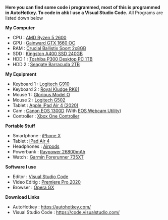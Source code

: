 __Here you can find some code i programmed, most of this is programmed in AutoHotkey. To code in ahk I use a Visual Studio Code.__
All Programs are listed down below

__My Computer__

- CPU : [AMD Ryzen 5 2600](https://www.amazon.de/AMD-YD2600BBAFBOX-Prozessor-RYZEN5-Socket/dp/B07B41WS48/ref=sr_1_1?__mk_de_DE=ÅMÅŽÕÑ&crid=2ELV3P57J7GHQ&dchild=1&keywords=amd+ryzen+5+2600&qid=1617836095&sprefix=amd+ryzen+5+%2Caps%2C174&sr=8-1)
- GPU : [Gainward GTX 1660 OC](https://geizhals.de/gainward-geforce-gtx-1660-pegasus-oc-4382-a2011442.html)
- RAM : [Crucial Ballistix Sport 2x8GB](https://www.amazon.de/Ballistix-BLS2K8G4D30BESBK-Speicher-PC4-24000-288-Pin/dp/B07HP87R9J)
- SDD : [Kingston A400 SSD 240GB](https://www.mindfactory.de/product_info.php/240GB-Kingston-A400-M-2-2280-SATA-6Gb-s-2D-NAND-TLC--SA400M8-240G-_1298052.html)
- HDD 1 : [Toshiba P300 Desktop PC 1TB](https://www.amazon.de/TOSHIBA-P300-Interne-Festplatte-Gaming-Computer/dp/B0151KM3I0)
- HDD 2 : [Seagate Barracuda 2TB](https://geizhals.de/seagate-barracuda-compute-2tb-st2000dm008-a1700138.html)

__My Equipment__

- Keyboard 1 : [Logitech G910](https://www.logitechg.com/de-de/products/gaming-keyboards/g910-orion-spectrum-rgb-gaming-keyboard.html)
- Keyboard 2 : [Royal Kludge RK61](https://www.amazon.de/Royal-kabelgebundene-Multi-Device-wiederaufladbarem-Lithium-Akku-Schwarz/dp/B0731H35J8)
- Mouse 1 : [Glorious Model O](https://www.pcgamingrace.com/products/glorious-model-o-black)
- Mouse 2 : [Logitech G502](https://www.pcgamingrace.com/products/glorious-model-o-black)
- Tablet : [Apple iPad Air 4 (2020)](https://www.amazon.de/Neues-Apple-iPad-Air-Wi-Fi-64-GB/dp/B08J6QP7X1)
- Cam : [Canon EOS 1300D](https://www.amazon.de/Canon-EOS-1300D-Spiegelreflexkamera-CMOS-Sensor/dp/B01CQPABLE) (With [EOS Webcam Utility](https://www.canon.de/cameras/eos-webcam-utility/))
- Controller : [Xbox One Controller](https://www.amazon.de/Xbox-Wireless-Controller-für-Adapter/dp/B08JW5DR79/ref=sr_1_5?__mk_de_DE=ÅMÅŽÕÑ&dchild=1&keywords=xbox+controller&qid=1624222312&sr=8-5)

__Portable Stuff__

- Smartphone : [iPhone X](https://www.amazon.de/Apple-iPhone-64GB-Silver-Generalüberholt/dp/B0797RDXLD/ref=sr_1_12?__mk_de_DE=ÅMÅŽÕÑ&dchild=1&keywords=iphone+x&qid=1627398040&sr=8-12)
- Tablet : [iPad Air 4](https://www.amazon.de/Neues-Apple-iPad-Air-Wi-Fi-64-GB/dp/B08J6QP7X1/ref=sr_1_4?__mk_de_DE=ÅMÅŽÕÑ&dchild=1&keywords=ipad&qid=1627398101&sr=8-4)
- Headphones : [Airpods](https://www.amazon.de/Apple-AirPods-Ladecase-Neuestes-Modell/dp/B07PZR3PVB/ref=sr_1_3?__mk_de_DE=ÅMÅŽÕÑ&dchild=1&keywords=airpods&qid=1627398138&sr=8-3)
- Powerbank : [Ravpower 26800mAh](https://www.ravpower.com/products/rp-pb41-26800mah-power-bank)
- Watch : [Garmin Forerunner 735XT](https://www.amazon.de/Garmin-Forerunner-735XT-GPS-Uhr-schwarz-010-01614-06-Grau/dp/B01DWIY39A/ref=sr_1_2?__mk_de_DE=ÅMÅŽÕÑ&dchild=1&keywords=garmin+forerunner+735xt&qid=1627398366&sr=8-2)

__Software I use__

- Editor : [Visual Studio Code](https://code.visualstudio.com/)
- Video Editig : [Premiere Pro 2020](https://www.adobe.com/de/products/premiere.html)
- Browser : [Opera GX](https://www.opera.com/gx)


__Download Links__

- AutoHotkey : https://autohotkey.com/
- Visual Studio Code : https://code.visualstudio.com/
